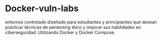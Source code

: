 # Docker-vuln-labs
entornos controlado diseñado para estudiantes y principiantes que desean practicar técnicas de pentesting ético y mejorar sus habilidades en ciberseguridad. Utilizando Docker y Docker Compose.
